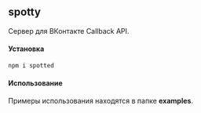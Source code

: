 ## spotty

Сервер для ВКонтакте Callback API.

#### Установка
```sh
npm i spotted
```

#### Использование
Примеры использования находятся в папке **examples**.
